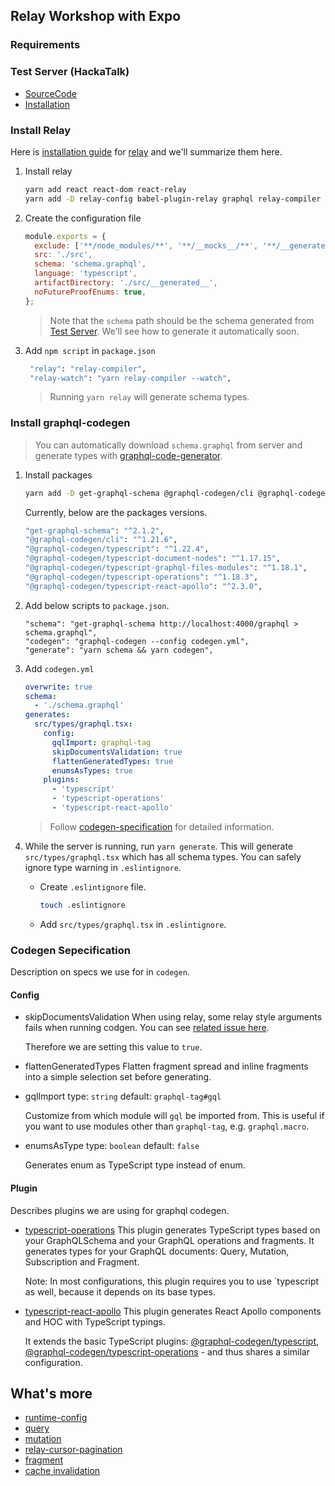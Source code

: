 ## Relay Workshop with Expo

### Requirements

### Test Server (HackaTalk)
- [SourceCode](https://github.com/dooboolab/hackatalk/tree/master/server)
- [Installation](https://website.hackatalk.dev/docs/server/installation)

### Install Relay

Here is [installation guide](https://relay.dev/docs/getting-started/installation-and-setup) for [relay](https://relay.dev) and we'll summarize them here.

1. Install relay
   ```sh
   yarn add react react-dom react-relay
   yarn add -D relay-config babel-plugin-relay graphql relay-compiler relay-compiler-language-typescript
   ```

2. Create the configuration file
   ```js
   module.exports = {
     exclude: ['**/node_modules/**', '**/__mocks__/**', '**/__generated__/**'],
     src: './src',
     schema: 'schema.graphql',
     language: 'typescript',
     artifactDirectory: './src/__generated__',
     noFutureProofEnums: true,
   };

   ```
   > Note that the `schema` path should be the schema generated from [Test Server](#test-server). We'll see how to generate it automatically soon.

3. Add `npm script` in `package.json`
   ```sh
    "relay": "relay-compiler",
    "relay-watch": "yarn relay-compiler --watch",
   ```
   > Running `yarn relay` will generate schema types.

### Install graphql-codegen
> You can automatically download `schema.graphql` from server and generate types with [graphql-code-generator](https://www.graphql-code-generator.com).

1. Install packages
   ```sh
   yarn add -D get-graphql-schema @graphql-codegen/cli @graphql-codegen/typescript @graphql-codegen/typescript-document-nodes @graphql-codegen/typescript-graphql-files-modules @graphql-codegen/typescript-operations @graphql-codegen/typescript-react-apollo
   ```

   Currently, below are the packages versions.
   ```sh
   "get-graphql-schema": "^2.1.2",
   "@graphql-codegen/cli": "^1.21.6",
   "@graphql-codegen/typescript": "^1.22.4",
   "@graphql-codegen/typescript-document-nodes": "^1.17.15",
   "@graphql-codegen/typescript-graphql-files-modules": "^1.18.1",
   "@graphql-codegen/typescript-operations": "^1.18.3",
   "@graphql-codegen/typescript-react-apollo": "^2.3.0",
   ```

2. Add below scripts to `package.json`.
   ```
   "schema": "get-graphql-schema http://localhost:4000/graphql > schema.graphql",
   "codegen": "graphql-codegen --config codegen.yml",
   "generate": "yarn schema && yarn codegen",
   ``` 

3. Add `codegen.yml`
   ```yml
   overwrite: true
   schema:
     - './schema.graphql'
   generates:
     src/types/graphql.tsx:
       config:
         gqlImport: graphql-tag
         skipDocumentsValidation: true
         flattenGeneratedTypes: true
         enumsAsTypes: true
       plugins:
         - 'typescript'
         - 'typescript-operations'
         - 'typescript-react-apollo'
   ```
   
   > Follow [codegen-specification](#codegen-specification) for detailed information.

4. While the server is running, run `yarn generate`. This will generate `src/types/graphql.tsx` which has all schema types. You can safely ignore type warning in `.eslintignore`.
   - Create `.eslintignore` file.
     ```sh
     touch .eslintignore
     ```
   - Add `src/types/graphql.tsx` in `.eslintignore`.

### Codegen Sepecification
Description on specs we use for in `codegen`.

#### Config

- skipDocumentsValidation
  When using relay, some relay style arguments fails when running codgen. You can see [related issue here](https://github.com/dotansimha/graphql-code-generator/issues/2565).

  Therefore we are setting this value to `true`.

- flattenGeneratedTypes
  Flatten fragment spread and inline fragments into a simple selection set before generating.

- gqlImport
  type: `string` default: `graphql-tag#gql`

  Customize from which module will `gql` be imported from. This is useful if you want to use modules other than `graphql-tag`, e.g. `graphql.macro`.

- enumsAsType
  type: `boolean` default: `false`

  Generates enum as TypeScript type instead of enum.

#### Plugin
Describes plugins we are using for graphql codegen.

- [typescript-operations](https://www.graphql-code-generator.com/docs/plugins/typescript-operations)
  This plugin generates TypeScript types based on your GraphQLSchema and your GraphQL operations and fragments. It generates types for your GraphQL documents: Query, Mutation, Subscription and Fragment.

  Note: In most configurations, this plugin requires you to use `typescript as well, because it depends on its base types.

- [typescript-react-apollo](https://www.graphql-code-generator.com/docs/plugins/typescript-react-apollo)
  This plugin generates React Apollo components and HOC with TypeScript typings.

  It extends the basic TypeScript plugins: [@graphql-codegen/typescript](https://www.graphql-code-generator.com/docs/plugins/typescript), [@graphql-codegen/typescript-operations](https://www.graphql-code-generator.com/docs/plugins/typescript-operations) - and thus shares a similar configuration.

## What's more

<!-- Internals -->
[runtime-config]: https://github.com/hyochan/relay-expo-workshop/blob/master/docs/runtime-config.md
[query]: https://github.com/hyochan/relay-expo-workshop/blob/master/docs/query.md
[mutation]: https://github.com/hyochan/relay-expo-workshop/blob/master/docs/mutation.md
[fragment]: https://github.com/hyochan/relay-expo-workshop/blob/master/docs/fragment.md
[cache-invalidation]: https://github.com/hyochan/relay-expo-workshop/blob/master/docs/cache-invalidation.md
[relay-cursor-pagination]: https://github.com/hyochan/relay-expo-workshop/blob/master/docs/relay-cursor-pagination.md

- [runtime-config][runtime-config]
- [query][query]
- [mutation][mutation]
- [relay-cursor-pagination][relay-cursor-pagination]
- [fragment][fragment]
- [cache invalidation][cache-invalidation]
